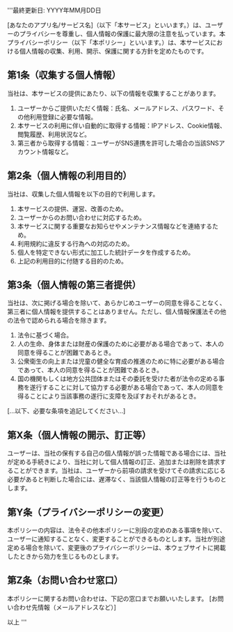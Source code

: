 '''最終更新日: YYYY年MM月DD日

[あなたのアプリ名/サービス名]（以下「本サービス」といいます。）は、ユーザーのプライバシーを尊重し、個人情報の保護に最大限の注意を払っています。本プライバシーポリシー（以下「本ポリシー」といいます。）は、本サービスにおける個人情報の収集、利用、開示、保護に関する方針を定めたものです。

## 第1条（収集する個人情報）
当社は、本サービスの提供にあたり、以下の情報を収集することがあります。
1. ユーザーからご提供いただく情報：氏名、メールアドレス、パスワード、その他利用登録に必要な情報。
2. 本サービスの利用に伴い自動的に取得する情報：IPアドレス、Cookie情報、閲覧履歴、利用状況など。
3. 第三者から取得する情報：ユーザーがSNS連携を許可した場合の当該SNSアカウント情報など。

## 第2条（個人情報の利用目的）
当社は、収集した個人情報を以下の目的で利用します。
1. 本サービスの提供、運営、改善のため。
2. ユーザーからのお問い合わせに対応するため。
3. 本サービスに関する重要なお知らせやメンテナンス情報などを連絡するため。
4. 利用規約に違反する行為への対応のため。
5. 個人を特定できない形式に加工した統計データを作成するため。
6. 上記の利用目的に付随する目的のため。

## 第3条（個人情報の第三者提供）
当社は、次に掲げる場合を除いて、あらかじめユーザーの同意を得ることなく、第三者に個人情報を提供することはありません。ただし、個人情報保護法その他の法令で認められる場合を除きます。
1. 法令に基づく場合。
2. 人の生命、身体または財産の保護のために必要がある場合であって、本人の同意を得ることが困難であるとき。
3. 公衆衛生の向上または児童の健全な育成の推進のために特に必要がある場合であって、本人の同意を得ることが困難であるとき。
4. 国の機関もしくは地方公共団体またはその委託を受けた者が法令の定める事務を遂行することに対して協力する必要がある場合であって、本人の同意を得ることにより当該事務の遂行に支障を及ぼすおそれがあるとき。

[...以下、必要な条項を追記してください...]

## 第X条（個人情報の開示、訂正等）
ユーザーは、当社の保有する自己の個人情報が誤った情報である場合には、当社が定める手続きにより、当社に対して個人情報の訂正、追加または削除を請求することができます。当社は、ユーザーから前項の請求を受けてその請求に応じる必要があると判断した場合には、遅滞なく、当該個人情報の訂正等を行うものとします。

## 第Y条（プライバシーポリシーの変更）
本ポリシーの内容は、法令その他本ポリシーに別段の定めのある事項を除いて、ユーザーに通知することなく、変更することができるものとします。当社が別途定める場合を除いて、変更後のプライバシーポリシーは、本ウェブサイトに掲載したときから効力を生じるものとします。

## 第Z条（お問い合わせ窓口）
本ポリシーに関するお問い合わせは、下記の窓口までお願いいたします。
[お問い合わせ先情報（メールアドレスなど）]

以上 
''' 